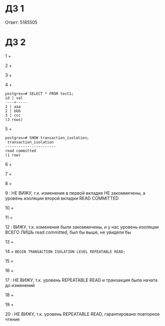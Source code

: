 # ДЗ 1

Ответ: 5185505

# ДЗ 2
1 +

2 +

3 +

4 +
```
postgres=# SELECT * FROM test1;
id | val
----+-----
1 | aaa
2 | bbb
3 | ccc
(3 rows)
```

5 +

```
postgres=# SHOW transaction_isolation;
 transaction_isolation
-----------------------
read committed
(1 row)
```
6 +
 
7 +

8 +

9 : НЕ ВИЖУ, т.к. изменения в первой вкладке НЕ закоммичены, а уровень изоляции второй вкладки READ COMMITTED

10 +

11 +

12 : ВИЖУ, т.к. изменения были закоммичены, и у нас уровень изоляции ВСЕГО ЛИШЬ read committed, был бы выше, не увидели бы

13 +

14 + `BEGIN TRANSACTION ISOLATION LEVEL REPEATABLE READ;`

15 +

16 +

17 : НЕ ВИЖУ, т.к. уровень REPEATABLE READ и транзакция была начата до изменений

18 +

19 +

20 : НЕ ВИЖУ, т.к. уровень REPEATABLE READ, гарантировано повторное чтение